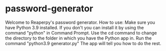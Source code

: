 # password-generator
Welcome to Reaperpy's password generator.
How to use: Make sure you have Python 3.9 installed. If you don't you can install it by using the command "python" in Command Prompt.
Use the cd command to change the directory to the folder in which you have the Python app in.
Run the command "python3.9 generator.py"
The app will tell you how to do the rest.
